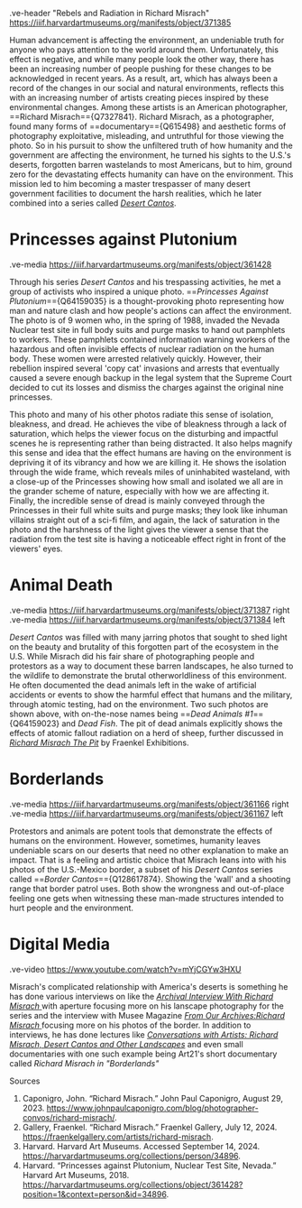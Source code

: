 .ve-header "Rebels and Radiation in Richard Misrach" https://iiif.harvardartmuseums.org/manifests/object/371385

Human advancement is affecting the environment, an undeniable truth for anyone who pays attention to the world around them. Unfortunately, this effect is negative, and while many people look the other way, there has been an increasing number of people pushing for these changes to be acknowledged in recent years. As a result, art, which has always been a record of the changes in our social and natural environments, reflects this with an increasing number of artists creating pieces inspired by these environmental changes. Among these artists is an American photographer, ==Richard Misrach=={Q7327841}. Richard Misrach, as a photographer, found many forms of ==documentary=={Q615498} and aesthetic forms of photography exploitative, misleading, and untruthful for those viewing the photo. So in his pursuit to show the unfiltered truth of how humanity and the government are affecting the environment, he turned his sights to the U.S.'s deserts, forgotten barren wastelands to most Americans, but to him, ground zero for the devastating effects humanity can have on the environment. This mission led to him becoming a master trespasser of many desert government facilities to document the harsh realities, which he later combined into a series called [*Desert Cantos*](https://fraenkelgallery.com/shop/desert-cantos#doc-content).
    
# Princesses against Plutonium
.ve-media https://iiif.harvardartmuseums.org/manifests/object/361428

Through his series *Desert Cantos* and his trespassing activities, he met a group of activists who inspired a unique photo. ==*Princesses Against Plutonium*=={Q64159035} is a thought-provoking photo representing how man and nature clash and how people's actions can affect the environment. The photo is of 9 women who, in the spring of 1988, invaded the Nevada Nuclear test site in full body suits and purge masks to hand out pamphlets to workers. These pamphlets contained information warning workers of the hazardous and often invisible effects of nuclear radiation on the human body. These women were arrested relatively quickly. However, their rebellion inspired several 'copy cat' invasions and arrests that eventually caused a severe enough backup in the legal system that the Supreme Court decided to cut its losses and dismiss the charges against the original nine princesses. 

This photo and many of his other photos radiate this sense of isolation, bleakness, and dread. He achieves the vibe of bleakness through a lack of saturation, which helps the viewer focus on the disturbing and impactful scenes he is representing rather than being distracted. It also helps magnify this sense and idea that the effect humans are having on the environment is depriving it of its vibrancy and how we are killing it. He shows the isolation through the wide frame, which reveals miles of uninhabited wasteland, with a close-up of the Princesses showing how small and isolated we all are in the grander scheme of nature, especially with how we are affecting it. Finally, the incredible sense of dread is mainly conveyed through the Princesses in their full white suits and purge masks; they look like inhuman villains straight out of a sci-fi film, and again, the lack of saturation in the photo and the harshness of the light gives the viewer a sense that the radiation from the test site is having a noticeable effect right in front of the viewers' eyes.

# Animal Death
.ve-media https://iiif.harvardartmuseums.org/manifests/object/371387 right
.ve-media https://iiif.harvardartmuseums.org/manifests/object/371384 left

*Desert Cantos* was filled with many jarring photos that sought to shed light on the beauty and brutality of this forgotten part of the ecosystem in the U.S. While Misrach did his fair share of photographing people and protestors as a way to document these barren landscapes, he also turned to the wildlife to demonstrate the brutal otherworldliness of this environment. He often documented the dead animals left in the wake of artificial accidents or events to show the harmful effect that humans and the military, through atomic testing, had on the environment. Two such photos are shown above, with on-the-nose names being  ==*Dead Animals #1*=={Q64159023} and *Dead Fish*. The pit of dead animals explicitly shows the effects of atomic fallout radiation on a herd of sheep, further discussed in [*Richard Misrach The Pit*](https://fraenkelgallery.com/exhibitions/the-pit) by Fraenkel Exhibitions.

# Borderlands
.ve-media https://iiif.harvardartmuseums.org/manifests/object/361166 right
.ve-media https://iiif.harvardartmuseums.org/manifests/object/361167 left

Protestors and animals are potent tools that demonstrate the effects of humans on the environment. However, sometimes, humanity leaves undeniable scars on our deserts that need no other explanation to make an impact. That is a feeling and artistic choice that Misrach leans into with his photos of the U.S.-Mexico border, a subset of his *Desert Cantos* series called ==*Border Cantos*=={Q128617874}. Showing the 'wall' and a shooting range that border patrol uses. Both show the wrongness and out-of-place feeling one gets when witnessing these man-made structures intended to hurt people and the environment.

# Digital Media
.ve-video https://www.youtube.com/watch?v=mYjCGYw3HXU

Misrach's complicated relationship with America's deserts is something he has done various interviews on like the [*Archival Interview With Richard Misrach* ](https://aperture.org/editorial/archival-interview-richard-misrach/)with aperture focusing more on his lanscape photography for the series and the interview with Musee Magazine [*From Our Archives:Richard Misrach* ](https://museemagazine.com/features/2020/6/24/from-our-archives-richard-misrach)focusing more on his photos of the border. In addition to interviews, he has done lectures like [*Conversations with Artists: Richard Misrach, Desert Cantos and Other Landscapes*](https://soundcloud.com/nationalgalleryofart/conversations-with-artists-2?utm_source=clipboard&utm_medium=text&utm_campaign=social_sharing) and even small documentaries with one such example being Art21's short documentary called *Richard Misrach in "Borderlands"*





Sources
1. Caponigro, John. “Richard Misrach.” John Paul Caponigro, August 29, 2023. https://www.johnpaulcaponigro.com/blog/photographer-convos/richard-misrach/. 
2. Gallery, Fraenkel. “Richard Misrach.” Fraenkel Gallery, July 12, 2024. https://fraenkelgallery.com/artists/richard-misrach. 
3. Harvard. Harvard Art Museums. Accessed September 14, 2024. https://harvardartmuseums.org/collections/person/34896. 
4. Harvard. “Princesses against Plutonium, Nuclear Test Site, Nevada.” Harvard Art Museums, 2018. https://harvardartmuseums.org/collections/object/361428?position=1&context=person&id=34896. 




